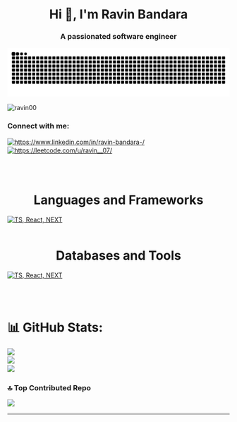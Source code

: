 <h1 align="center">Hi 👋, I'm Ravin Bandara</h1>
<h3 align="center">A passionated software engineer</h3>

<img src="https://raw.githubusercontent.com/ravin00/ravin00/output/snake.svg" alt="Snake animation" />

<p align="left"> <img src="https://komarev.com/ghpvc/?username=ravin00&label=Profile%20views&color=0e75b6&style=flat" alt="ravin00" /> </p>

<h3 align="left">Connect with me:</h3>
<p align="left">
<a href="https://linkedin.com/in/https://www.linkedin.com/in/ravin-bandara-/" target="blank"><img align="center" src="https://raw.githubusercontent.com/rahuldkjain/github-profile-readme-generator/master/src/images/icons/Social/linked-in-alt.svg" alt="https://www.linkedin.com/in/ravin-bandara-/" height="30" width="40" /></a>
<a href="https://www.leetcode.com/https://leetcode.com/u/ravin__07/" target="blank"><img align="center" src="https://raw.githubusercontent.com/rahuldkjain/github-profile-readme-generator/master/src/images/icons/Social/leet-code.svg" alt="https://leetcode.com/u/ravin__07/" height="30" width="40" /></a>
</p>

<br><br><h1 align="center">Languages and Frameworks</h1>[![TS, React, NEXT](https://skillicons.dev/icons?i=html,css,js,tailwind,bootstrap,materialui,sass,react,nextjs,angular,ts,go,c,cpp,java,python,fastapi,spring,php,kotlin,nodejs,expressjs)]()
<br><br><h1 align="center">Databases and Tools</h1>[![TS, React, NEXT](https://skillicons.dev/icons?i=mongodb,firebase,mysql,postgresql,git,github,terraform,kubernetes,docker,grafana)]()<br><br><br><br>

# 📊 GitHub Stats:
![](https://github-readme-stats.vercel.app/api?username=ravin00&theme=github_dark&hide_border=true&include_all_commits=false&count_private=false)<br/>
![](https://github-readme-streak-stats.herokuapp.com/?user=ravin00&theme=github_dark&hide_border=true)<br/>
![](https://github-readme-stats.vercel.app/api/top-langs/?username=ravin00&theme=github_dark&hide_border=true&include_all_commits=false&count_private=false&layout=compact)

### 🔝 Top Contributed Repo
![](https://github-contributor-stats.vercel.app/api?username=ravin00&limit=5&theme=dark&combine_all_yearly_contributions=true)

---

<!-- Proudly created with GPRM ( https://gprm.itsvg.in ) -->
